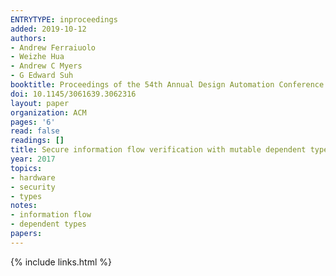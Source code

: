 ```yaml
---
ENTRYTYPE: inproceedings
added: 2019-10-12
authors:
- Andrew Ferraiuolo
- Weizhe Hua
- Andrew C Myers
- G Edward Suh
booktitle: Proceedings of the 54th Annual Design Automation Conference 2017
doi: 10.1145/3061639.3062316
layout: paper
organization: ACM
pages: '6'
read: false
readings: []
title: Secure information flow verification with mutable dependent types
year: 2017
topics:
- hardware
- security
- types
notes:
- information flow
- dependent types
papers:
---
```


{% include links.html %}
